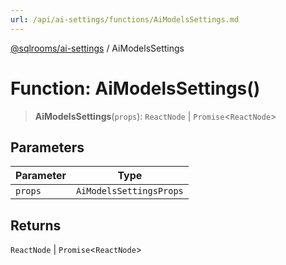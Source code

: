 ```yaml
---
url: /api/ai-settings/functions/AiModelsSettings.md
---
```

[@sqlrooms/ai-settings](../index.md) / AiModelsSettings

# Function: AiModelsSettings()

> **AiModelsSettings**(`props`): `ReactNode` | `Promise`<`ReactNode`>

## Parameters

| Parameter | Type |
| ------ | ------ |
| `props` | `AiModelsSettingsProps` |

## Returns

`ReactNode` | `Promise`<`ReactNode`>
